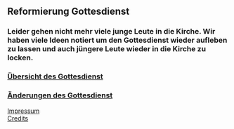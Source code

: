 ## **Reformierung Gottesdienst**
### Leider gehen nicht mehr viele junge Leute in die Kirche. Wir haben viele Ideen notiert um den Gottesdienst wieder aufleben zu lassen und auch jüngere Leute wieder in die Kirche zu locken.

### [Übersicht des Gottesdienst](https://mrahmalo.github.io/gottesdienst-reform/uebersicht)
### [Änderungen des Gottesdienst](https://mrahmalo.github.io/gottesdienst-reform/ablauf)
 
 
[Impressum](https://mrahmalo.github.io/gottesdienst-reform/impressum)      
[Credits](https://mrahmalo.github.io/gottesdienst-reform/credits)     
